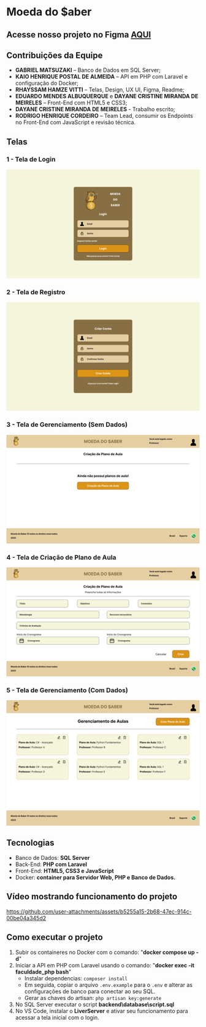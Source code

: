 # Moeda do $aber

## Acesse nosso projeto no Figma [AQUI](https://www.figma.com/design/jNSQsr5dvKEtLoyroQcsGW/Moeda-do-Saber?node-id=0-1&t=T8CuNvRCV9i2Nl0Y-1)

## Contribuições da Equipe

- **GABRIEL MATSUZAKI** – Banco de Dados em SQL Server;  
- **KAIO HENRIQUE POSTAL DE ALMEIDA** – API em PHP com Laravel e configuração do Docker;  
- **RHAYSSAM HAMZE VITTI** – Telas, Design, UX UI, Figma, Readme;
- **EDUARDO MENDES ALBUQUERQUE** e **DAYANE CRISTINE MIRANDA DE MEIRELES** – Front-End com HTML5 e CSS3;
- **DAYANE CRISTINE MIRANDA DE MEIRELES** - Trabalho escrito;
- **RODRIGO HENRIQUE CORDEIRO** – Team Lead, consumir os Endpoints no Front-End com JavaScript e revisão técnica.

## Telas

### 1 - Tela de Login
![Tela de Login](frontend/Figma/1-Login.png)

### 2 - Tela de Registro
![Tela de Registro](frontend/Figma/2-CriarConta.png)

### 3 - Tela de Gerenciamento (Sem Dados)
![Tela de Gerenciamento](frontend/Figma/3-Gerenciamento.png)

### 4 - Tela de Criação de Plano de Aula
![Tela de Criação de Plano de Aula](frontend/Figma/4-CriarPlanoDeAula.png)

### 5 - Tela de Gerenciamento (Com Dados)
![Tela de Gerenciamento](frontend/Figma/5-Gerenciamento.png)

## Tecnologias
- Banco de Dados: **SQL Server**
- Back-End: **PHP com Laravel**
- Front-End: **HTML5, CSS3 e JavaScript**
- Docker: **container para Servidor Web, PHP e Banco de Dados.**

## Vídeo mostrando funcionamento do projeto

https://github.com/user-attachments/assets/b5255a15-2b68-47ec-914c-00be04a345d2

## Como executar o projeto
1. Subir os containeres no Docker com o comando: "**docker compose up -d**"
2. Iniciar a API em PHP com Laravel usando o comando: "**docker exec -it faculdade_php bash**"
   - Instalar dependencias: `composer install`  
   - Em seguida, copiar o arquivo `.env.example` para o `.env` e alterar as configurações de banco para conectar ao seu SQL.
   - Gerar as chaves do artisan:  `php artisan key:generate`  
3. No SQL Server executar o script **backend\database\script.sql**
4. No VS Code, instalar o **LiverServer** e ativar seu funcionamento para acessar a tela inicial com o login.
